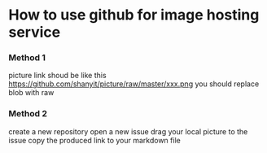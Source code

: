 # How to use github for image hosting service
### Method 1
picture link shoud be like this  https://github.com/shanyit/picture/raw/master/xxx.png
you should replace blob with raw
### Method 2
create a new repository 
open a new issue
drag your local picture to the issue
copy the produced link to your markdown file
